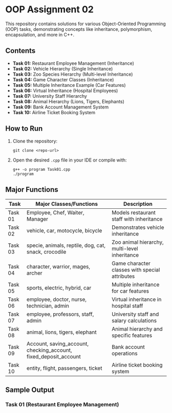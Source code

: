 # OOP Assignment 02

This repository contains solutions for various Object-Oriented Programming (OOP) tasks, demonstrating concepts like inheritance, polymorphism, encapsulation, and more in C++.

## Contents

- **Task 01:** Restaurant Employee Management (Inheritance)
- **Task 02:** Vehicle Hierarchy (Single Inheritance)
- **Task 03:** Zoo Species Hierarchy (Multi-level Inheritance)
- **Task 04:** Game Character Classes (Inheritance)
- **Task 05:** Multiple Inheritance Example (Car Features)
- **Task 06:** Virtual Inheritance (Hospital Employees)
- **Task 07:** University Staff Hierarchy
- **Task 08:** Animal Hierarchy (Lions, Tigers, Elephants)
- **Task 09:** Bank Account Management System
- **Task 10:** Airline Ticket Booking System

## How to Run

1. Clone the repository:
    ```
    git clone <repo-url>
    ```
2. Open the desired `.cpp` file in your IDE or compile with:
    ```
    g++ -o program Task01.cpp
    ./program
    ```

## Major Functions

| Task    | Major Classes/Functions         | Description                                         |
|---------|-------------------------------|-----------------------------------------------------|
| Task 01 | Employee, Chef, Waiter, Manager | Models restaurant staff with inheritance            |
| Task 02 | vehicle, car, motocycle, bicycle | Demonstrates vehicle inheritance                    |
| Task 03 | specie, animals, reptile, dog, cat, snack, crocodile | Zoo animal hierarchy, multi-level inheritance       |
| Task 04 | character, warrior, mages, archer | Game character classes with special attributes      |
| Task 05 | sports, electric, hybrid, car    | Multiple inheritance for car features               |
| Task 06 | employee, doctor, nurse, technician, admin | Virtual inheritance in hospital staff              |
| Task 07 | employee, professors, staff, admin | University staff and salary calculations           |
| Task 08 | animal, lions, tigers, elephant  | Animal hierarchy and specific features              |
| Task 09 | Account, saving_account, checking_account, fixed_deposit_account | Bank account operations         |
| Task 10 | entity, flight, passengers, ticket | Airline ticket booking system                      |

## Sample Output

### Task 01 (Restaurant Employee Management)
